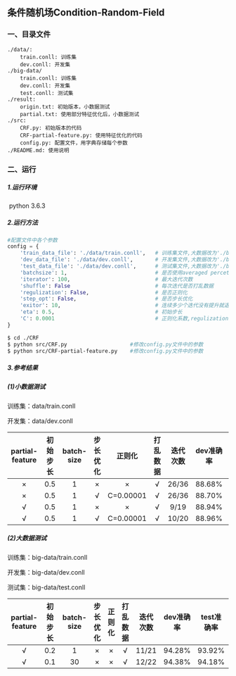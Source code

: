 ## 条件随机场Condition-Random-Field

### 一、目录文件

```
./data/:
    train.conll: 训练集
    dev.conll: 开发集
./big-data/
    train.conll: 训练集
    dev.conll: 开发集
    test.conll: 测试集
./result:
    origin.txt: 初始版本，小数据测试
    partial.txt: 使用部分特征优化后，小数据测试
./src:
    CRF.py: 初始版本的代码
    CRF-partial-feature.py: 使用特征优化的代码
    config.py: 配置文件，用字典存储每个参数
./README.md: 使用说明
```



### 二、运行

##### 1.运行环境

​    python 3.6.3

##### 2.运行方法

```python
#配置文件中各个参数
config = {
    'train_data_file': './data/train.conll',   # 训练集文件,大数据改为'./big-data/train.conll'
    'dev_data_file': './data/dev.conll',       # 开发集文件,大数据改为'./big-data/dev.conll'
    'test_data_file': './data/dev.conll',      # 测试集文件,大数据改为'./big-data/test.conll'
    'batchsize': 1,                            # 是否使用averaged percetron
    'iterator': 100,                           # 最大迭代次数
    'shuffle': False                           # 每次迭代是否打乱数据
    'regulization': False,                     # 是否正则化
    'step_opt': False,                         # 是否步长优化
    'exitor': 10,                              # 连续多少个迭代没有提升就退出
    'eta': 0.5,                                # 初始步长
    'C': 0.0001                                # 正则化系数,regulization为False时无效
}
```

```bash
$ cd ./CRF
$ python src/CRF.py                    #修改config.py文件中的参数
$ python src/CRF-partial-feature.py    #修改config.py文件中的参数
```

##### 3.参考结果

##### (1)小数据测试

训练集：data/train.conll

开发集：data/dev.conll

| partial-feature | 初始步长 | batch-size | 步长优化 |  正则化   | 打乱数据 | 迭代次数 | dev准确率 | 时间/迭代 |
| :-------------: | -------- | :--------: | :------: | :-------: | :------: | :------: | :-------: | :-------: |
|        ×        | 0.5      |     1      |    ×     |     ×     |    √     |  26/36   |  88.68%   |    82s    |
|        ×        | 0.5      |     1      |    √     | C=0.00001 |    √     |  26/36   |  88.70%   |    70s    |
|        √        | 0.5      |     1      |    ×     |     ×     |    √     |   9/19   |  88.94%   |    17s    |
|        √        | 0.5      |     1      |    √     | C=0.00001 |    √     |  10/20   |  88.96%   |    17s    |



##### (2)大数据测试

训练集：big-data/train.conll

开发集：big-data/dev.conll

测试集：big-data/test.conll

| partial-feature | 初始步长 | batch-size | 步长优化 | 正则化 | 打乱数据 | 迭代次数 | dev准确率 | test准确率 | 时间/迭代 |
| :-------------: | -------- | :--------: | :------: | :----: | :------: | :------: | :-------: | ---------- | :-------: |
|        √        | 0.2      |     1      |    ×     |   ×    |    √     |  11/21   |  94.28%   | 93.92%     |  ~13min   |
|        √        | 0.1      |     30     |    ×     |   ×    |    √     |  12/22   |  94.38%   | 94.18%     |  ~13min   |



​	